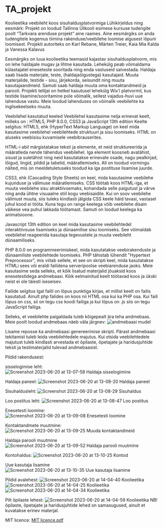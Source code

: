 # TA_projekt
Koolieetika veebileht koos sisuhaldusplatvormiga
Lühikirjeldus ning eesmärk:
Projekt on loodud Tallinna Ülikooli esimese kursuse tudengite poolt “Tarkvara arenduse projekt” aine raames. Aine eesmärgiks on anda tudengitele kogemus tiimina rakenduse/veebilehe loomise algusest lõpuni loomisest. Projekti autoriteks on Karl Rebane, Märten Treier, Kaia Mia Kalda ja Vanessa Kalavus

Eesmärgiks on luua koolieetika teemasid kajastav sisuhaldusplatvorm, mis on lehe haldajale mugav ja lihtne kasutada. Lehekülg peab võimaldama külastajatel eneseteste sooritada ning enda vastuseid salvestada. Haldaja saab lisada materjale, teste, (haldajaõigustega) kasutajaid. Muuta materjalide, testide - sisu, järjekorda, seisundit ning muuta kasutajaandmeid. Samuti saab haldaja muuta oma kontaktandmeid ja parooli. Projekti tellijal on hetkel kasutusel lehekülg Wix’i platvormil, kus testide lisamine/sooritamine pole võimalik, sellest vajadus-huvi uue lahenduse vastu. Meie loodud lahenduses on võimalik veebilehte ka inglisekeelseks muuta.

Veebilehel kasutatud keeled
Veebilehel kasutasime nelja erinevat keelt, milleks on : HTML5, PHP 8.0.0, CSS3 ja JavaScript 13th edition
Keelte selgitus:
HTML5, ehk (HyperText Markup Language) on keel mida kasutasime veebilehel veebilehtede struktuuri ja sisu loomiseks. HTML on aluseks veebisisu kuvamisele veebibrauserites. 

HTML-i abil märgistatakse teksti ja elemente, et neid struktureerida ja määratleda nende tähendus veebilehel. Iga element koosneb avatähist, sisust ja suletähist ning neid kasutatakse erinevate osade, nagu pealkirjad, lõigud, lingid, pildid ja tabelid, määratlemiseks. All on toodud vormingu näited, mis on meeldetuletuseks toodud ka iga postituse lisamise juurde.

CSS3, ehk (Cascading Style Sheets) on keel, mida kasutasime veebilehe kujunduse ja välimuse määratlemiseks. CSS töötab koos HTML-iga, et muuta veebilehe sisu atraktiivsemaks, kohandada selle paigutust ja värve ning anda ühtne visuaalne stiil kogu veebisaidile. Kui on soov veebilehe välimust muuta, siis tuleks kindlasti jälgida CSS keele häid tavasi, vastasel juhul kood ei tööta. Kuna tegu on range keelega võib veebilehe disain väikese vea puhul lakkada töötamast. Samuti on loodud keelega ka animatsioone.

Javascript 13th edition on keel mida kasutasime veebilehtedel interaktiivsuse lisamiseks ja dünaamilise sisu loomiseks. See võimaldab veebilehel reageerida kasutaja tegevustele ja muuta veebileht dünaamiliseks.

PHP 8.0.0 on programmeerimiskeel, mida kasutatakse veebirakenduste ja dünaamiliste veebilehtede loomiseks. PHP tähistab lühendit "Hypertext Preprocessor", mis viitab sellele, et see on skripti keel, mida kasutatakse HTMLi sees või eraldi failidena serveripoolse veebiarenduse jaoks. Meie kasutasime seda selleks, et kõik lisatud materjalid jõuaksid koos enesetestidega andmebaasi.
Kõik eelmainitud keelt töötavad koos ja ükski neist ei ole täiesti iseseisev. 

Failide selgitus
Igal failil on lõpus punktiga kirjas, et millist keelt on failis kasutatud. Ainult php falides on koos nii HTML osa kui ka PHP osa. Kui faili lõpus on css, sii on tegu css koodi failiga ja kui lõpus on .js siis on tegu JavaScript failiga.

Selleks, et veebilehte paigaldada tuleb kõigepealt ära teha andmebaas. Meie poolt loodud andmebaas näeb väla järgnev: 
![andmebaasi mudel](https://github.com/vanessakalavus/TA_projekt/assets/115349223/4984caee-c5d2-4aa9-a1c6-7f949487e277)

Lisame reposse ka andmebaasi genereerimise skripti.
Pärast andmebaasi tekitamist tuleb leida veebilehtedele majutus. Kui otsida veebilehtedele majutust tuleb kindlasti arvestada et õpilaste, õpetajate ja haridusjuhtide teksti ja testimaterjalid tulevad andmebaasist.

Pildid rakendusest: 

sisselogimise leht: 
![Screenshot 2023-06-20 at 13-07-58 Haldaja sisselogimine](https://github.com/vanessakalavus/TA_projekt/assets/115349223/6691f5d6-2150-4c03-8270-f60989c2455b)

Haldaja paneel:
![Screenshot 2023-06-20 at 13-08-20 Haldaja paneel](https://github.com/vanessakalavus/TA_projekt/assets/115349223/42ce817a-de25-4875-9a96-ac599fd4e571)

Sisuhaldusleht:
![Screenshot 2023-06-20 at 13-08-29 Sisuhaldus](https://github.com/vanessakalavus/TA_projekt/assets/115349223/5dba6cae-2cd7-4b86-9ccc-0db6019f8e6f)

Loo postitus leht:
![Screenshot 2023-06-20 at 13-08-47 Loo postitus](https://github.com/vanessakalavus/TA_projekt/assets/115349223/ee90d497-66e0-40d6-b8f4-75086a6a6541)

Enesetesti loomine:
![Screenshot 2023-06-20 at 13-09-08 Enesetesti loomine](https://github.com/vanessakalavus/TA_projekt/assets/115349223/856f01c7-7938-4604-908c-44a635ac84d6)

Kontaktandmete muutmine:
![Screenshot 2023-06-20 at 13-09-25 Muuda kontaktandmeid](https://github.com/vanessakalavus/TA_projekt/assets/115349223/4ee3b79e-7bb7-4f46-a6eb-db010783ee6a)

Haldaja parooli muutmine
![Screenshot 2023-06-20 at 13-09-52 Haldaja parooli muutmine](https://github.com/vanessakalavus/TA_projekt/assets/115349223/655a4b26-7212-4079-9cae-7294aa110a56)

Kontohaldus:
![Screenshot 2023-06-20 at 13-10-25 Kontod](https://github.com/vanessakalavus/TA_projekt/assets/115349223/a2553ead-bea9-46bd-8ed5-54541eaf428f)

Uue kasutaja lisamine
![Screenshot 2023-06-20 at 13-10-35 Uue kasutaja lisamine](https://github.com/vanessakalavus/TA_projekt/assets/115349223/f23b47db-1514-46af-a389-1a3c6a3acebc)

Pildid avalehest:
![Screenshot 2023-06-20 at 14-04-40 Koolieetika](https://github.com/vanessakalavus/TA_projekt/assets/115349223/af5e4758-cec9-46d3-8102-91ceb5c3e9d2)
![Screenshot 2023-06-20 at 14-04-25 Koolieetika](https://github.com/vanessakalavus/TA_projekt/assets/115349223/8a548958-b901-49a4-ab24-012defbd7acc)
![Screenshot 2023-06-20 at 14-04-34 Koolieetika](https://github.com/vanessakalavus/TA_projekt/assets/115349223/e12db8bd-c400-467b-915d-f76a8fce878c)

Pilt õpilaste lehest: 
![Screenshot 2023-06-20 at 14-04-59 Koolieetika](https://github.com/vanessakalavus/TA_projekt/assets/115349223/8a819f32-ce56-460a-8894-c817a064f9f0)
NB! õpilaste, õpetajate ja haridusjuhtide lehed on samasugused, ainult et kuvatakse erinev materjal. 

MIT licence:
[MIT licence.pdf](https://github.com/vanessakalavus/TA_projekt/files/11798993/MIT.licence.pdf)


